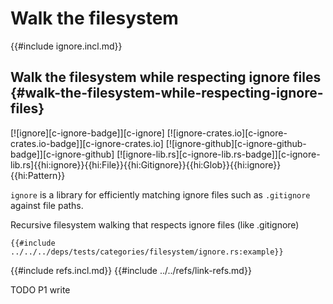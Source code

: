 # Walk the filesystem

{{#include ignore.incl.md}}

## Walk the filesystem while respecting ignore files {#walk-the-filesystem-while-respecting-ignore-files}

[![ignore][c-ignore-badge]][c-ignore] [![ignore-crates.io][c-ignore-crates.io-badge]][c-ignore-crates.io] [![ignore-github][c-ignore-github-badge]][c-ignore-github] [![ignore-lib.rs][c-ignore-lib.rs-badge]][c-ignore-lib.rs]{{hi:ignore}}{{hi:File}}{{hi:Gitignore}}{{hi:Glob}}{{hi:ignore}}{{hi:Pattern}}

`ignore` is a library for efficiently matching ignore files such as `.gitignore` against file paths.

Recursive filesystem walking that respects ignore files (like .gitignore)

```rust,editable
{{#include ../../../deps/tests/categories/filesystem/ignore.rs:example}}
```

{{#include refs.incl.md}}
{{#include ../../refs/link-refs.md}}

<div class="hidden">
TODO P1 write
</div>
